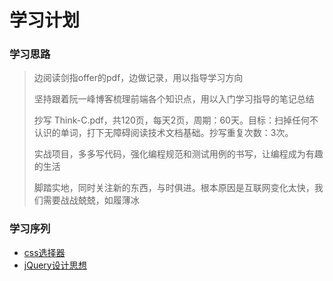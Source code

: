 # 学习计划

### 学习思路

> 边阅读剑指offer的pdf，边做记录，用以指导学习方向
>
> 坚持跟着阮一峰博客梳理前端各个知识点，用以入门学习指导的笔记总结
>
> 抄写 Think-C.pdf，共120页，每天2页，周期：60天。目标：扫掉任何不认识的单词，打下无障碍阅读技术文档基础。抄写重复次数：3次。
>
> 实战项目，多多写代码，强化编程规范和测试用例的书写，让编程成为有趣的生活
>
> 脚踏实地，同时关注新的东西，与时俱进。根本原因是互联网变化太快，我们需要战战兢兢，如履薄冰
>

### 学习序列
* [css选择器](http://www.ruanyifeng.com/blog/2009/03/css_selectors.html)
* [jQuery设计思想](http://www.ruanyifeng.com/blog/2011/07/jquery_fundamentals.html)


